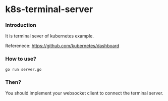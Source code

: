 # k8s-terminal-server

### Introduction
It is terminal sever of kubernetes example.

Referenece:
https://github.com/kubernetes/dashboard


### How to use?
```
go run server.go
```

### Then?
You should implement your websocket client to connect the terminal server.